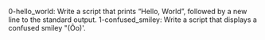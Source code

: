 0-hello_world: Write a script that prints “Hello, World”, followed by a new line to the standard output.
1-confused_smiley: Write a script that displays a confused smiley "(Ôo)'.
